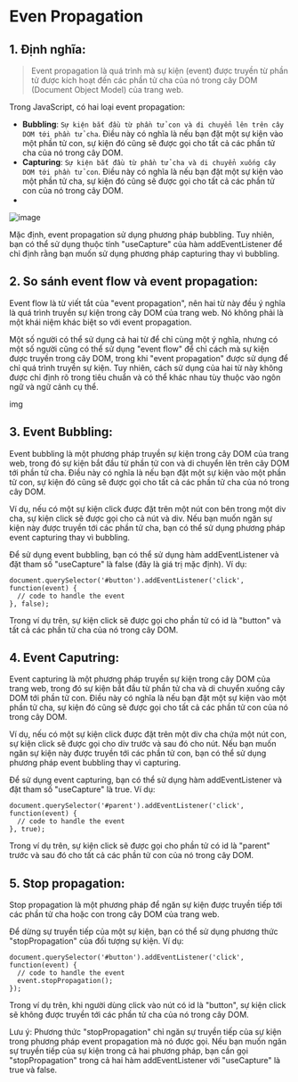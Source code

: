 # Even Propagation

## 1. Định nghĩa:
> Event propagation là quá trình mà sự kiện (event) được truyền từ phần tử được kích hoạt đến các phần tử cha của nó trong cây DOM (Document Object Model) của trang web.

Trong JavaScript, có hai loại event propagation:
- **Bubbling**: `Sự kiện bắt đầu từ phần tử con và di chuyển lên trên cây DOM tới phần tử cha`. Điều này có nghĩa là nếu bạn đặt một sự kiện vào một phần tử con, sự kiện đó cũng sẽ được gọi cho tất cả các phần tử cha của nó trong cây DOM.
- **Capturing**: `Sự kiện bắt đầu từ phần tử cha và di chuyển xuống cây DOM tới phần tử con`. Điều này có nghĩa là nếu bạn đặt một sự kiện vào một phần tử cha, sự kiện đó cũng sẽ được gọi cho tất cả các phần tử con của nó trong cây DOM.
- 
![image](https://user-images.githubusercontent.com/75243419/211042840-35e19603-79d0-4b4d-bddd-cc19cad60e4b.png)

Mặc định, event propagation sử dụng phương pháp bubbling. Tuy nhiên, bạn có thể sử dụng thuộc tính "useCapture" của hàm addEventListener để chỉ định rằng bạn muốn sử dụng phương pháp capturing thay vì bubbling.

## 2. So sánh event flow và event propagation:
Event flow là từ viết tắt của "event propagation", nên hai từ này đều ý nghĩa là quá trình truyền sự kiện trong cây DOM của trang web. Nó không phải là một khái niệm khác biệt so với event propagation.

Một số người có thể sử dụng cả hai từ để chỉ cùng một ý nghĩa, nhưng có một số người cũng có thể sử dụng "event flow" để chỉ cách mà sự kiện được truyền trong cây DOM, trong khi "event propagation" được sử dụng để chỉ quá trình truyền sự kiện. Tuy nhiên, cách sử dụng của hai từ này không được chỉ định rõ trong tiêu chuẩn và có thể khác nhau tùy thuộc vào ngôn ngữ và ngữ cảnh cụ thể.

img

## 3. Event Bubbling:
Event bubbling là một phương pháp truyền sự kiện trong cây DOM của trang web, trong đó sự kiện bắt đầu từ phần tử con và di chuyển lên trên cây DOM tới phần tử cha. Điều này có nghĩa là nếu bạn đặt một sự kiện vào một phần tử con, sự kiện đó cũng sẽ được gọi cho tất cả các phần tử cha của nó trong cây DOM.

Ví dụ, nếu có một sự kiện click được đặt trên một nút con bên trong một div cha, sự kiện click sẽ được gọi cho cả nút và div. Nếu bạn muốn ngăn sự kiện này được truyền tới các phần tử cha, bạn có thể sử dụng phương pháp event capturing thay vì bubbling.

Để sử dụng event bubbling, bạn có thể sử dụng hàm addEventListener và đặt tham số "useCapture" là false (đây là giá trị mặc định). Ví dụ:
```
document.querySelector('#button').addEventListener('click', function(event) {
  // code to handle the event
}, false);
```
Trong ví dụ trên, sự kiện click sẽ được gọi cho phần tử có id là "button" và tất cả các phần tử cha của nó trong cây DOM.
## 4. Event Caputring:
Event capturing là một phương pháp truyền sự kiện trong cây DOM của trang web, trong đó sự kiện bắt đầu từ phần tử cha và di chuyển xuống cây DOM tới phần tử con. Điều này có nghĩa là nếu bạn đặt một sự kiện vào một phần tử cha, sự kiện đó cũng sẽ được gọi cho tất cả các phần tử con của nó trong cây DOM.

Ví dụ, nếu có một sự kiện click được đặt trên một div cha chứa một nút con, sự kiện click sẽ được gọi cho div trước và sau đó cho nút. Nếu bạn muốn ngăn sự kiện này được truyền tới các phần tử con, bạn có thể sử dụng phương pháp event bubbling thay vì capturing.

Để sử dụng event capturing, bạn có thể sử dụng hàm addEventListener và đặt tham số "useCapture" là true. Ví dụ:
```
document.querySelector('#parent').addEventListener('click', function(event) {
  // code to handle the event
}, true);
```
Trong ví dụ trên, sự kiện click sẽ được gọi cho phần tử có id là "parent" trước và sau đó cho tất cả các phần tử con của nó trong cây DOM.
## 5. Stop propagation:
Stop propagation là một phương pháp để ngăn sự kiện được truyền tiếp tới các phần tử cha hoặc con trong cây DOM của trang web.

Để dừng sự truyền tiếp của một sự kiện, bạn có thể sử dụng phương thức "stopPropagation" của đối tượng sự kiện. Ví dụ:
```
document.querySelector('#button').addEventListener('click', function(event) {
  // code to handle the event
  event.stopPropagation();
});
```
Trong ví dụ trên, khi người dùng click vào nút có id là "button", sự kiện click sẽ không được truyền tới các phần tử cha của nó trong cây DOM.

Lưu ý: Phương thức "stopPropagation" chỉ ngăn sự truyền tiếp của sự kiện trong phương pháp event propagation mà nó được gọi. Nếu bạn muốn ngăn sự truyền tiếp của sự kiện trong cả hai phương pháp, bạn cần gọi "stopPropagation" trong cả hai hàm addEventListener với "useCapture" là true và false.






